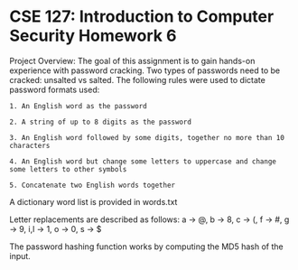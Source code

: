 # CSE 127: Introduction to Computer Security Homework 6

Project Overview: The goal of this assignment is to gain hands-on experience with password cracking. Two types of passwords need to be cracked: unsalted vs salted. The following rules were used to dictate password formats used:

	1. An English word as the password

	2. A string of up to 8 digits as the password

	3. An English word followed by some digits, together no more than 10 characters

	4. An English word but change some letters to uppercase and change some letters to other symbols

	5. Concatenate two English words together

A dictionary word list is provided in words.txt

Letter replacements are described as follows: a -> @, b -> 8, c -> (, f -> #, g -> 9, i,l -> 1, o -> 0, s -> $

The password hashing function works by computing the MD5 hash of the input.
